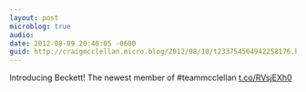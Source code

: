 ```yaml
---
layout: post
microblog: true
audio: 
date: 2012-08-09 20:40:05 -0600
guid: http://craigmcclellan.micro.blog/2012/08/10/t233754564942258176.html
---
```

Introducing Beckett! The newest member of #teammcclellan [t.co/RVsjEXh0](http://t.co/RVsjEXh0)
